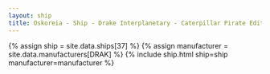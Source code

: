```yaml
---
layout: ship
title: Oskoreia - Ship - Drake Interplanetary - Caterpillar Pirate Edition
---
```

{% assign ship = site.data.ships[37] %}
{% assign manufacturer = site.data.manufacturers[DRAK] %}
{% include ship.html ship=ship manufacturer=manufacturer %}
